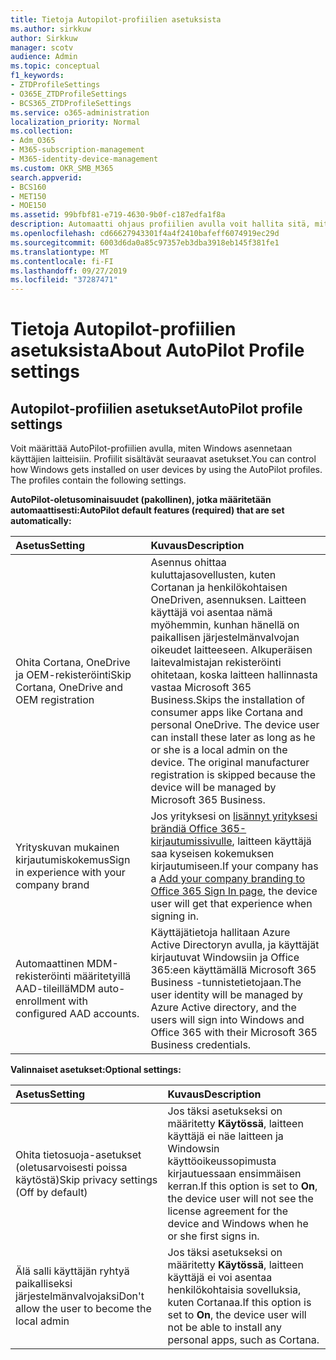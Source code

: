 ```yaml
---
title: Tietoja Autopilot-profiilien asetuksista
ms.author: sirkkuw
author: Sirkkuw
manager: scotv
audience: Admin
ms.topic: conceptual
f1_keywords:
- ZTDProfileSettings
- O365E_ZTDProfileSettings
- BCS365_ZTDProfileSettings
ms.service: o365-administration
localization_priority: Normal
ms.collection:
- Adm_O365
- M365-subscription-management
- M365-identity-device-management
ms.custom: OKR_SMB_M365
search.appverid:
- BCS160
- MET150
- MOE150
ms.assetid: 99bfbf81-e719-4630-9b0f-c187edfa1f8a
description: Automaatti ohjaus profiilien avulla voit hallita sitä, miten Windows asennetaan käyttäjä laitteisiin. Profiilit sisältävät oletusarvoisia ja valinnaisia asetuksia, kuten Ohita Cortanan asennus.
ms.openlocfilehash: cd66627943301f4a4f2410bafeff6074919ec29d
ms.sourcegitcommit: 6003d6da0a85c97357eb3dba3918eb145f381fe1
ms.translationtype: MT
ms.contentlocale: fi-FI
ms.lasthandoff: 09/27/2019
ms.locfileid: "37287471"
---
```

# <a name="about-autopilot-profile-settings"></a><span data-ttu-id="05df9-104">Tietoja Autopilot-profiilien asetuksista</span><span class="sxs-lookup"><span data-stu-id="05df9-104">About AutoPilot Profile settings</span></span>

## <a name="autopilot-profile-settings"></a><span data-ttu-id="05df9-105">Autopilot-profiilien asetukset</span><span class="sxs-lookup"><span data-stu-id="05df9-105">AutoPilot profile settings</span></span>

<span data-ttu-id="05df9-p102">Voit määrittää AutoPilot-profiilien avulla, miten Windows asennetaan käyttäjien laitteisiin. Profiilit sisältävät seuraavat asetukset.</span><span class="sxs-lookup"><span data-stu-id="05df9-p102">You can control how Windows gets installed on user devices by using the AutoPilot profiles. The profiles contain the following settings.</span></span>
  
 <span data-ttu-id="05df9-108">**AutoPilot-oletusominaisuudet (pakollinen), jotka määritetään automaattisesti:**</span><span class="sxs-lookup"><span data-stu-id="05df9-108">**AutoPilot default features (required) that are set automatically:**</span></span>
  
|<span data-ttu-id="05df9-109">**Asetus**</span><span class="sxs-lookup"><span data-stu-id="05df9-109">**Setting**</span></span>|<span data-ttu-id="05df9-110">**Kuvaus**</span><span class="sxs-lookup"><span data-stu-id="05df9-110">**Description**</span></span>|
|:-----|:-----|
|<span data-ttu-id="05df9-111">Ohita Cortana, OneDrive ja OEM-rekisteröinti</span><span class="sxs-lookup"><span data-stu-id="05df9-111">Skip Cortana, OneDrive and OEM registration</span></span>  <br/> |<span data-ttu-id="05df9-p103">Asennus ohittaa kuluttajasovellusten, kuten Cortanan ja henkilökohtaisen OneDriven, asennuksen. Laitteen käyttäjä voi asentaa nämä myöhemmin, kunhan hänellä on paikallisen järjestelmänvalvojan oikeudet laitteeseen. Alkuperäisen laitevalmistajan rekisteröinti ohitetaan, koska laitteen hallinnasta vastaa Microsoft 365 Business.</span><span class="sxs-lookup"><span data-stu-id="05df9-p103">Skips the installation of consumer apps like Cortana and personal OneDrive. The device user can install these later as long as he or she is a local admin on the device. The original manufacturer registration is skipped because the device will be managed by Microsoft 365 Business.</span></span>  <br/> |
|<span data-ttu-id="05df9-115">Yrityskuvan mukainen kirjautumiskokemus</span><span class="sxs-lookup"><span data-stu-id="05df9-115">Sign in experience with your company brand</span></span>  <br/> |<span data-ttu-id="05df9-116">Jos yrityksesi on [lisännyt yrityksesi brändiä Office 365-kirjautumissivulle](https://support.office.com/article/a1229cdb-ce19-4da5-90c7-2b9b146aef0a), laitteen käyttäjä saa kyseisen kokemuksen kirjautumiseen.</span><span class="sxs-lookup"><span data-stu-id="05df9-116">If your company has a [Add your company branding to Office 365 Sign In page](https://support.office.com/article/a1229cdb-ce19-4da5-90c7-2b9b146aef0a), the device user will get that experience when signing in.</span></span>  <br/> |
|<span data-ttu-id="05df9-117">Automaattinen MDM-rekisteröinti määritetyillä AAD-tileillä</span><span class="sxs-lookup"><span data-stu-id="05df9-117">MDM auto-enrollment with configured AAD accounts.</span></span>  <br/> |<span data-ttu-id="05df9-118">Käyttäjätietoja hallitaan Azure Active Directoryn avulla, ja käyttäjät kirjautuvat Windowsiin ja Office 365:een käyttämällä Microsoft 365 Business -tunnistetietojaan.</span><span class="sxs-lookup"><span data-stu-id="05df9-118">The user identity will be managed by Azure Active directory, and the users will sign into Windows and Office 365 with their Microsoft 365 Business credentials.</span></span>  <br/> |
   
 <span data-ttu-id="05df9-119">**Valinnaiset asetukset:**</span><span class="sxs-lookup"><span data-stu-id="05df9-119">**Optional settings:**</span></span>
  
|<span data-ttu-id="05df9-120">**Asetus**</span><span class="sxs-lookup"><span data-stu-id="05df9-120">**Setting**</span></span>|<span data-ttu-id="05df9-121">**Kuvaus**</span><span class="sxs-lookup"><span data-stu-id="05df9-121">**Description**</span></span>|
|:-----|:-----|
|<span data-ttu-id="05df9-122">Ohita tietosuoja-asetukset (oletusarvoisesti poissa käytöstä)</span><span class="sxs-lookup"><span data-stu-id="05df9-122">Skip privacy settings (Off by default)</span></span>  <br/> |<span data-ttu-id="05df9-123">Jos täksi asetukseksi on määritetty **Käytössä**, laitteen käyttäjä ei näe laitteen ja Windowsin käyttöoikeussopimusta kirjautuessaan ensimmäisen kerran.</span><span class="sxs-lookup"><span data-stu-id="05df9-123">If this option is set to **On**, the device user will not see the license agreement for the device and Windows when he or she first signs in.</span></span>  <br/> |
|<span data-ttu-id="05df9-124">Älä salli käyttäjän ryhtyä paikalliseksi järjestelmänvalvojaksi</span><span class="sxs-lookup"><span data-stu-id="05df9-124">Don't allow the user to become the local admin</span></span>  <br/> |<span data-ttu-id="05df9-125">Jos täksi asetukseksi on määritetty **Käytössä**, laitteen käyttäjä ei voi asentaa henkilökohtaisia sovelluksia, kuten Cortanaa.</span><span class="sxs-lookup"><span data-stu-id="05df9-125">If this option is set to **On**, the device user will not be able to install any personal apps, such as Cortana.</span></span>  <br/> |
   
